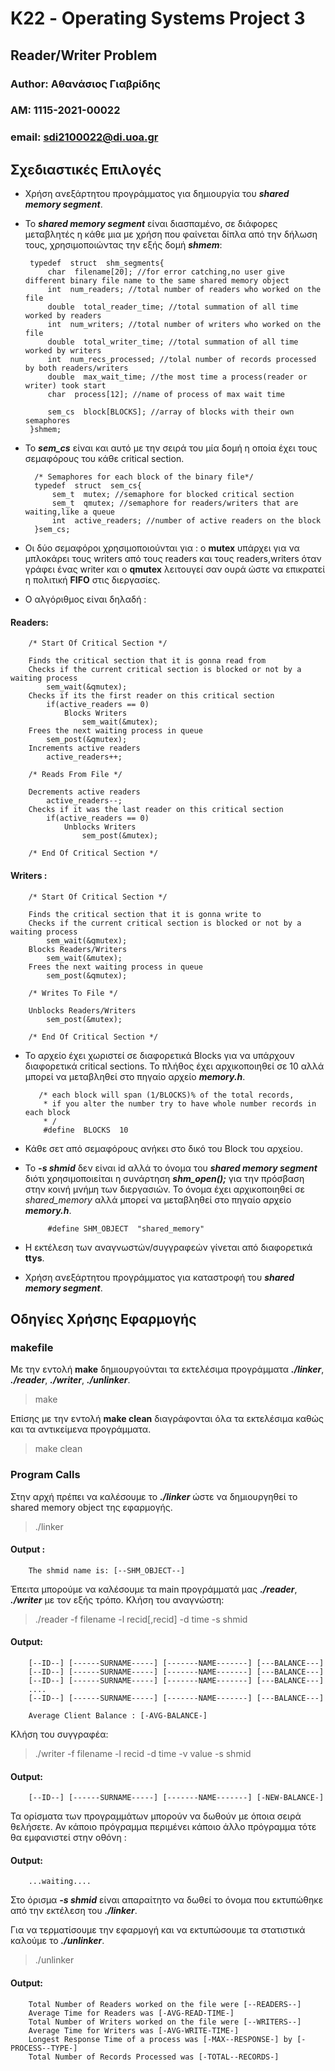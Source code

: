 # Κ22 - Operating Systems Project 3
## Reader/Writer Problem

### Author: Αθανάσιος Γιαβρίδης  
### ΑΜ: 1115-2021-00022    
### email: sdi2100022@di.uoa.gr

## Σχεδιαστικές Επιλογές
 - Χρήση ανεξάρτητου προγράμματος για δημιουργία του  ***shared memory segment***.
 - Το ***shared memory segment*** είναι διασπαμένο, σε διάφορες μεταβλητές η κάθε μια με χρήση που φαίνεται δίπλα από την δήλωση τους, χρησιμοποιώντας την εξής δομή ***shmem***:

		typedef  struct  shm_segments{
			char  filename[20]; //for error catching,no user give different binary file name to the same shared memory object
			int  num_readers; //total number of readers who worked on the file
			double  total_reader_time; //total summation of all time worked by readers
			int  num_writers; //total number of writers who worked on the file
			double  total_writer_time; //total summation of all time worked by writers
			int  num_recs_processed; //tolal number of records processed by both readers/writers
			double  max_wait_time; //the most time a process(reader or writer) took start
			char  process[12]; //name of process of max wait time
			
			sem_cs  block[BLOCKS]; //array of blocks with their own semaphores
		}shmem;
- Το ***sem_cs*** είναι και αυτό με την σειρά του μία δομή η οποία έχει τους σεμαφόρους του κάθε critical section.

		/* Semaphores for each block of the binary file*/
		typedef  struct  sem_cs{
			sem_t  mutex; //semaphore for blocked critical section
			sem_t  qmutex; //semaphore for readers/writers that are waiting,like a queue
			int  active_readers; //number of active readers on the block
		}sem_cs;
 - Οι δύο σεμαφόροι  χρησιμοποιούνται για : ο **mutex** υπάρχει για να μπλοκάρει τους writers από τους readers και τους readers,writers όταν γράφει ένας writer και ο **qmutex** λειτουγεί σαν ουρά ώστε να επικρατεί η πολιτική **FIFO** στις διεργασίες.
 - Ο αλγόριθμος είναι δηλαδή :
####  Readers:
		/* Start Of Critical Section */
		
		Finds the critical section that it is gonna read from
		Checks if the current critical section is blocked or not by a waiting process
			sem_wait(&qmutex);
		Checks if its the first reader on this critical section
			if(active_readers == 0)
				Blocks Writers
					sem_wait(&mutex);
		Frees the next waiting process in queue
			sem_post(&qmutex);
		Increments active readers
			active_readers++;

		/* Reads From File */

		Decrements active readers
			active_readers--;
		Checks if it was the last reader on this critical section
			if(active_readers == 0)
				Unblocks Writers
					sem_post(&mutex);
						
		/* End Of Critical Section */
#### Writers :
		/* Start Of Critical Section */
		
		Finds the critical section that it is gonna write to
		Checks if the current critical section is blocked or not by a waiting process
			sem_wait(&qmutex);
		Blocks Readers/Writers
			sem_wait(&mutex);
		Frees the next waiting process in queue
			sem_post(&qmutex);
			
		/* Writes To File */

		Unblocks Readers/Writers
			sem_post(&mutex);
			
		/* End Of Critical Section */
- Το αρχείο έχει χωριστεί σε διαφορετικά Blocks για να υπάρχουν διαφορετικά  critical sections. To πλήθος έχει αρχικοποιηθεί σε 10 αλλά μπορεί να μεταβληθεί στο πηγαίο αρχείο ***memory.h***.
 

		 /* each block will span (1/BLOCKS)% of the total records,
		  * if you alter the number try to have whole number records in each block
		  * /
		  #define  BLOCKS  10 

- Κάθε σετ από σεμαφόρους ανήκει στο δικό του Block του αρχείου.  
-  Το ***-s shmid*** δεν είναι id αλλά το όνομα του ***shared memory segment*** διότι χρησιμοποιείται η συνάρτηση ***shm_open();*** για την πρόσβαση στην κοινή μνήμη των διεργασιών. Το όνομα έχει αρχικοποιηθεί σε *shared_memory* αλλά μπορεί να μεταβληθεί στο πηγαίο αρχείο ***memory.h***.

			#define SHM_OBJECT  "shared_memory"
- Η εκτέλεση των αναγνωστών/συγγραφεών γίνεται από διαφορετικά **ttys**.
 - Χρήση ανεξάρτητου προγράμματος για καταστροφή του ***shared memory segment***.
 


## Οδηγίες Χρήσης Εφαρμογής
### makefile
Με την εντολή **make** δημιουργούνται τα εκτελέσιμα προγράμματα ***./linker***, ***./reader***, ***./writer***, ***./unlinker***.
> make 

Επίσης με την εντολή **make clean** διαγράφονται όλα τα εκτελέσιμα καθώς και τα αντικείμενα προγράμματα.
> make clean

### Program Calls
Στην αρχή πρέπει να καλέσουμε το ***./linker*** ώστε να δημιουργηθεί το shared memory object της εφαρμογής.

> ./linker
#### Output : 
		The shmid name is: [--SHM_OBJECT--]
Έπειτα μπορούμε να καλέσουμε τα main προγράμματά μας ***./reader***, ***./writer*** με τον εξής τρόπο.
Κλήση του αναγνώστη:
> ./reader -f filename -l recid[,recid] -d time -s shmid
#### Output:
		[--ID--] [------SURNAME-----] [-------NAME-------] [---BALANCE---]
		[--ID--] [------SURNAME-----] [-------NAME-------] [---BALANCE---]
		[--ID--] [------SURNAME-----] [-------NAME-------] [---BALANCE---]
		....
		[--ID--] [------SURNAME-----] [-------NAME-------] [---BALANCE---]
		
		Average Client Balance : [-AVG-BALANCE-]

Κλήση του συγγραφέα:
> ./writer -f filename -l recid -d time -v value -s shmid
#### Output:
		[--ID--] [------SURNAME-----] [-------NAME-------] [-NEW-BALANCE-]

Τα ορίσματα των προγραμμάτων μπορούν να δωθούν με όποια σειρά θελήσετε.
Αν κάποιο πρόγραμμα περιμένει κάποιο άλλο πρόγραμμα τότε θα εμφανιστεί στην οθόνη :
#### Output:
		...waiting....
Στο όρισμα ***-s shmid*** είναι απαραίτητο να δωθεί το όνομα που εκτυπώθηκε από την εκτέλεση του ***./linker***.

Για να τερματίσουμε την εφαρμογή και να εκτυπώσουμε τα στατιστικά καλούμε το ***./unlinker***.
> ./unlinker
#### Output: 
		Total Number of Readers worked on the file were [--READERS--]
		Average Time for Readers was [-AVG-READ-TIME-]
		Total Number of Writers worked on the file were [--WRITERS--]
		Average Time for Writers was [-AVG-WRITE-TIME-]
		Longest Response Time of a process was [-MAX--RESPONSE-] by [-PROCESS--TYPE-]
		Total Number of Records Processed was [-TOTAL--RECORDS-]
